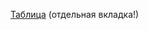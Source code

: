 [Таблица](https://docs.google.com/spreadsheets/d/1vLYyLayFRYlCNpTvw4qx7LgG_-EK4kMQswtMDv5uvzo/edit?usp=sharing) (отдельная вкладка!)
